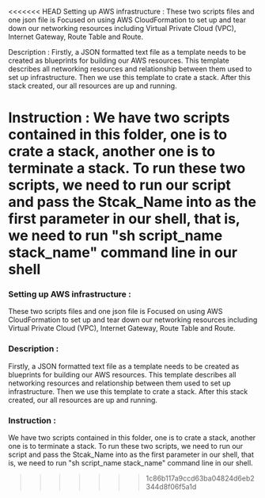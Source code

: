 <<<<<<< HEAD
Setting up AWS infrastructure :
These two scripts files and one json file is Focused on using AWS CloudFormation to set up and tear down our networking resources including Virtual Private Cloud (VPC), Internet Gateway, Route Table and Route.

Description :
Firstly, a JSON formatted text file as a template needs to be created as blueprints for building our AWS resources. This template describes all networking resources and relationship between them used to set up infrastructure. Then we use this template to crate a stack. After this stack created, our all resources are up and running.

Instruction :
We have two scripts contained in this folder, one is to crate a stack, another one is to terminate a stack. To run these two scripts, we need to run our script and pass the Stcak_Name into as the first parameter in our shell, that is, we need to run "sh script_name stack_name" command line in our shell
=======

### Setting up AWS infrastructure :
These two scripts files and one json file is Focused on using AWS CloudFormation to set up and tear down our networking resources including Virtual Private Cloud (VPC), Internet Gateway, Route Table and Route.
### Description :
Firstly, a JSON formatted text file as a template needs to be created as blueprints for building our AWS resources. This template describes all networking resources and relationship between them used to set up infrastructure. Then we use this template to crate a stack. After this stack created, our all resources are up and running.
### Instruction :
We have two scripts contained in this folder, one is to crate a stack, another one is to terminate a stack. To run these two scripts, we need to run our script and pass the Stcak_Name into as the first parameter in our shell, that is, we need to run "sh script_name stack_name" command line in our shell.
>>>>>>> 1c86b117a9ccd63ba04824d6eb2344d8f06f5a1d
